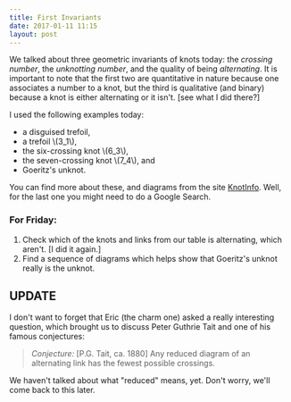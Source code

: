 ```yaml
---
title: First Invariants
date: 2017-01-11 11:15
layout: post
---
```


We talked about three geometric invariants of knots today: the _crossing
number_, the _unknotting number_, and the quality of being _alternating_.
It is important to note that the first two are quantitative in nature because
one associates a number to a knot, but the third is qualitative (and binary)
because a knot is either alternating or it isn't. [see what I did there?]

I used the following examples today:

  * a disguised trefoil,
  * a trefoil \\(3_1\\),
  * the six-crossing knot \\(6_3\\),
  * the seven-crossing knot \\(7_4\\), and
  * Goeritz's unknot.

You can find more about these, and diagrams from the site
[KnotInfo](http://www.indiana.edu/~knotinfo/). Well, for the last one you might
need to do a Google Search.

### For Friday:

1. Check which of the knots and links from our table is alternating, which
aren't. [I did it again.]
2. Find a sequence of diagrams which helps show that Goeritz's unknot really is
the unknot.

## UPDATE

I don't want to forget that Eric (the charm one) asked a really interesting
question, which brought us to discuss Peter Guthrie Tait and one of his famous
conjectures:

> *Conjecture:* [P.G. Tait, ca. 1880] Any reduced diagram of an alternating
link has the fewest possible crossings.

We haven't talked about what "reduced" means, yet. Don't worry, we'll come back
to this later.
